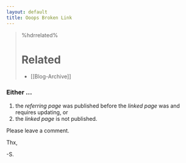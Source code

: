 ```yaml
---
layout: default
title: Ooops Broken Link
---
```


<!--
Title: Ooops-Broken-Link
Timestamp: 2011-04-14 22:39:54 +0000
Last Accessed: 2001-01-01 02:01:01 +0000
Times Accessed: 0
Tags: Html, Markdown
Metadata: 
-->

>%hdrrelated%
># Related
> * [[Blog-Archive]]

### Either ...

 1. the _referring page_ was published before the _linked page_ was and requires updating, or
 1. the _linked page_ is not published.

Please leave a comment.  

Thx,

-S.



